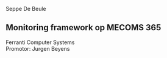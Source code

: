 Seppe De Beule

## Monitoring framework op MECOMS 365

Ferranti Computer Systems  
Promotor: Jurgen Beyens
